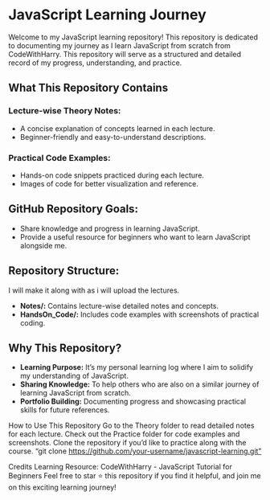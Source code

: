 # JavaScript Learning Journey

Welcome to my JavaScript learning repository! This repository is dedicated to documenting my journey as I learn JavaScript from scratch from CodeWithHarry. This repository will serve as a structured and detailed record of my progress, understanding, and practice.

## What This Repository Contains

### Lecture-wise Theory Notes:
- A concise explanation of concepts learned in each lecture.
- Beginner-friendly and easy-to-understand descriptions.

### Practical Code Examples:
- Hands-on code snippets practiced during each lecture.
- Images of code for better visualization and reference.

## GitHub Repository Goals:
- Share knowledge and progress in learning JavaScript.
- Provide a useful resource for beginners who want to learn JavaScript alongside me.

## Repository Structure:

I will make it along with as i will upload the lectures.

- **Notes/:** Contains lecture-wise detailed notes and concepts.
- **HandsOn_Code/:** Includes code examples with screenshots of practical coding.

## Why This Repository?

- **Learning Purpose:** It’s my personal learning log where I aim to solidify my understanding of JavaScript.
- **Sharing Knowledge:** To help others who are also on a similar journey of learning JavaScript from scratch.
- **Portfolio Building:** Documenting progress and showcasing practical skills for future references.
  
How to Use This Repository
Go to the Theory folder to read detailed notes for each lecture.
Check out the Practice folder for code examples and screenshots.
Clone the repository if you’d like to practice along with the course.
“git clone https://github.com/your-username/javascript-learning.git”

Credits
Learning Resource: CodeWithHarry - JavaScript Tutorial for Beginners
Feel free to star ⭐ this repository if you find it helpful, and join me on this exciting learning journey!
